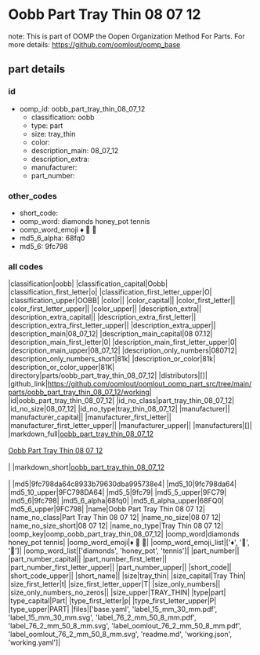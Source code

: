 # Oobb Part Tray Thin 08 07 12  

note: This is part of OOMP the Oopen Organization Method For Parts. For more details: https://github.com/oomlout/oomp_base

##  part details





### id
* oomp_id: oobb_part_tray_thin_08_07_12
  * classification: oobb
  * type: part
  * size: tray_thin
  * color: 
  * description_main: 08_07_12
  * description_extra: 
  * manufacturer: 
  * part_number: 

### other_codes
* short_code: 
* oomp_word: diamonds honey_pot tennis
* oomp_word_emoji :diamonds: :honey_pot: :tennis:
* md5_6_alpha: 68fq0
* md5_6: 9fc798

### all codes 
|classification|oobb|
|classification_capital|Oobb|
|classification_first_letter|o|
|classification_first_letter_upper|O|
|classification_upper|OOBB|
|color||
|color_capital||
|color_first_letter||
|color_first_letter_upper||
|color_upper||
|description_extra||
|description_extra_capital||
|description_extra_first_letter||
|description_extra_first_letter_upper||
|description_extra_upper||
|description_main|08_07_12|
|description_main_capital|08 07.12|
|description_main_first_letter|0|
|description_main_first_letter_upper|0|
|description_main_upper|08_07_12|
|description_only_numbers|080712|
|description_only_numbers_short|81k|
|description_or_color|81k|
|description_or_color_upper|81K|
|directory|parts/oobb_part_tray_thin_08_07_12|
|distributors|[]|
|github_link|https://github.com/oomlout/oomlout_oomp_part_src/tree/main/parts/oobb_part_tray_thin_08_07_12/working|
|id|oobb_part_tray_thin_08_07_12|
|id_no_class|part_tray_thin_08_07_12|
|id_no_size|08_07_12|
|id_no_type|tray_thin_08_07_12|
|manufacturer||
|manufacturer_capital||
|manufacturer_first_letter||
|manufacturer_first_letter_upper||
|manufacturer_upper||
|manufacturers|[]|
|markdown_full|[oobb_part_tray_thin_08_07_12](https://github.com/oomlout/oomlout_oomp_part_src/tree/main/parts/oobb_part_tray_thin_08_07_12/working)<br>[](https://github.com/oomlout/oomlout_oomp_part_src/tree/main/parts/oobb_part_tray_thin_08_07_12/working)<br>[Oobb Part Tray Thin 08 07 12](https://github.com/oomlout/oomlout_oomp_part_src/tree/main/parts/oobb_part_tray_thin_08_07_12/working)<br><br>|
|markdown_short|[oobb_part_tray_thin_08_07_12](https://github.com/oomlout/oomlout_oomp_part_src/tree/main/parts/oobb_part_tray_thin_08_07_12/working)<br><br>|
|md5|9fc798da64c8933b79630dba995738e4|
|md5_10|9fc798da64|
|md5_10_upper|9FC798DA64|
|md5_5|9fc79|
|md5_5_upper|9FC79|
|md5_6|9fc798|
|md5_6_alpha|68fq0|
|md5_6_alpha_upper|68FQ0|
|md5_6_upper|9FC798|
|name|Oobb Part Tray Thin 08 07 12|
|name_no_class|Part Tray Thin 08 07 12|
|name_no_size|08 07 12|
|name_no_size_short|08 07 12|
|name_no_type|Tray Thin 08 07 12|
|oomp_key|oomp_oobb_part_tray_thin_08_07_12|
|oomp_word|diamonds honey_pot tennis|
|oomp_word_emoji|:diamonds: :honey_pot: :tennis:|
|oomp_word_emoji_list|[':diamonds:', ':honey_pot:', ':tennis:']|
|oomp_word_list|['diamonds', 'honey_pot', 'tennis']|
|part_number||
|part_number_capital||
|part_number_first_letter||
|part_number_first_letter_upper||
|part_number_upper||
|short_code||
|short_code_upper||
|short_name||
|size|tray_thin|
|size_capital|Tray Thin|
|size_first_letter|t|
|size_first_letter_upper|T|
|size_only_numbers||
|size_only_numbers_no_zeros||
|size_upper|TRAY_THIN|
|type|part|
|type_capital|Part|
|type_first_letter|p|
|type_first_letter_upper|P|
|type_upper|PART|
|files|['base.yaml', 'label_15_mm_30_mm.pdf', 'label_15_mm_30_mm.svg', 'label_76_2_mm_50_8_mm.pdf', 'label_76_2_mm_50_8_mm.svg', 'label_oomlout_76_2_mm_50_8_mm.pdf', 'label_oomlout_76_2_mm_50_8_mm.svg', 'readme.md', 'working.json', 'working.yaml']|
